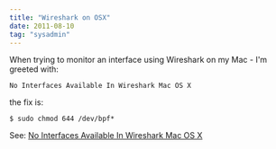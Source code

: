 ```yaml
---
title: "Wireshark on OSX"
date: 2011-08-10
tag: "sysadmin"
---
```

When trying to monitor an interface using Wireshark on my Mac - I'm greeted with:
```
No Interfaces Available In Wireshark Mac OS X
```

the fix is:

```
$ sudo chmod 644 /dev/bpf*
```

See: [No Interfaces Available In Wireshark Mac OS X](http://langui.sh/2010/01/31/no-interfaces-available-in-wireshark-mac-os-x/)
